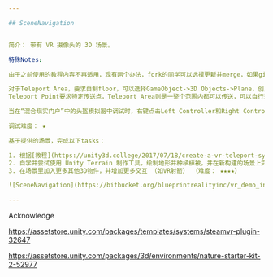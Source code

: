 ```yaml
---

## SceneNavigation


简介： 带有 VR 摄像头的 3D 场景。

特殊Notes: 

由于之前使用的教程内容不再适用，现有两个办法，fork的同学可以选择更新并merge，如果git操作不够熟练的，可以保持原工程，但需拖入SteamVR->InteractionSystem->Core->Prefabs->Player.prefab，并删除场景中的[CameraRig]，如果喜欢之前Camera的特殊效果，找到[CameraRig]->Camera(Head)->Camera(eye)，将其上绑定的Image Effect（Fog,DepthField，Sunshaft等等）绑定到Player->SteamVRObjects->VRCamera。

对于Teleport Area，要求自制floor，可以选择GameObject->3D Objects->Plane，创建一个Plane，将高度y设为0.5，将scale（缩放）设为25，1，25，并将Teleport Area绑定其上即可当做自由传送区域使用。
Teleport Point要求特定传送点，Teleport Area则是一整个范围内都可以传送，可以自行选择，并作出有意思的漫游App。

当在“混合现实门户”中的头盔模拟器中调试时，右键点击Left Controller和Right Controller下的Touchpad圆盘，将会显示Teleport传送线，保持右键按住并向上滑动后松开可以传送至想到达的区域。

调试难度： ★

基于提供的场景，完成以下tasks：

1. 根据[教程](https://unity3d.college/2017/07/18/create-a-vr-teleport-system-in-your-unity-game-with-the-steamvr-interaction-system/)， 完成 *VR Teleport* （难度： ★★）
2. 自学并尝试使用 Unity Terrain 制作工具，绘制地形并种植植被，并在新构建的场景上完成 VR 漫游 （难度： ★★★）
3. 在场景里加入更多其他3D物件，并增加更多交互 （如VR射箭） （难度： ★★★★）

![SceneNavigation](https://bitbucket.org/blueprintrealityinc/vr_demo_instruction/raw/master/demo2.png "快来愉快地开始你的第一个VR App吧")

---
```


Acknowledge

https://assetstore.unity.com/packages/templates/systems/steamvr-plugin-32647

https://assetstore.unity.com/packages/3d/environments/nature-starter-kit-2-52977
